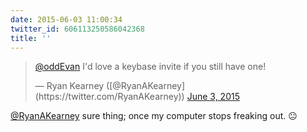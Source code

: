```yaml
---
date: 2015-06-03 11:00:34
twitter_id: 606113250586042368
title: ''
---
```


<blockquote class="twitter-tweet"><p lang="en" dir="ltr"><a href="https://twitter.com/oddEvan?ref_src=twsrc%5Etfw">@oddEvan</a> I&#39;d love a keybase invite if you still have one!</p>&mdash; Ryan Kearney ([@RyanAKearney](https://twitter.com/RyanAKearney)) <a href="https://twitter.com/RyanAKearney/status/606112717271875584?ref_src=twsrc%5Etfw">June 3, 2015</a></blockquote>
<script async src="https://platform.twitter.com/widgets.js" charset="utf-8"></script>

[@RyanAKearney](https://twitter.com/RyanAKearney) sure thing; once my computer stops freaking out. 😐
